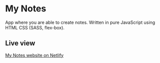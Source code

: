 # My Notes
App where you are able to create notes. Written in pure JavaScript using HTML CSS (SASS, flex-box).
 ## Live view
 [My Notes website on Netlify](https://resilient-mousse-addddf.netlify.app/)
